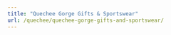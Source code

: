 ```yaml
---
title: "Quechee Gorge Gifts & Sportswear"
url: /quechee/quechee-gorge-gifts-and-sportswear/
---
```

